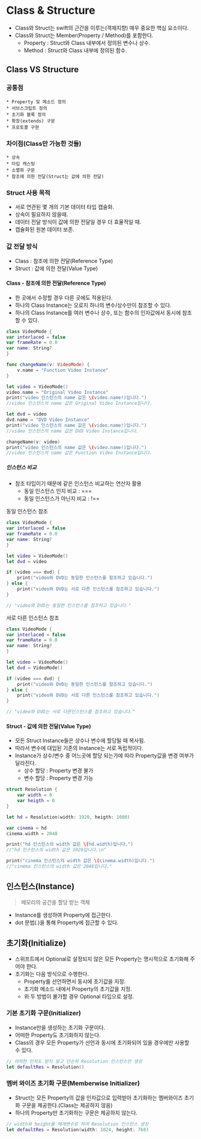 # Class & Structure
* Class와 Struct는 swift의 근간을 이루는(객체지향) 매우 중요한 핵심 요소이다.
* Class와 Struct는 Member(Property / Method)를 포함한다.
	* Property : Struct와 Class 내부에서 정의된 변수나 상수.
	* Method : Struct와 Class 내부에 정의된 함수.

## Class VS Structure
### 공통점
	* Property 및 메소드 정의
	* 서브스크립트 정의
	* 초기화 블록 정의
	* 확장(extends) 구문
	* 프로토콜 구현
### 차이점(Class만 가능한 것들)
	* 상속
	* 타입 캐스팅
	* 소멸화 구문
	* 참조에 의한 전달(Struct는 값에 의한 전달) 

### Struct 사용 목적
* 서로 연관된 몇 개의 기본 데이터 타입 캡술화.
* 상속이 필요하지 않을때.
* 데이터 전달 방식이 값에 의한 전달일 경우 더 효율적일 때.
* 캡슐화된 원본 데이터 보존.

### 값 전달 방식
* Class : 참조에 의한 전달(Reference Type) 
* Struct : 값에 의한 전달(Value Type) 

#### Class - 참조에 의한 전달(Reference Type)
* 한 곳에서 수정할 경우 다른 곳에도 적용된다.
* 하나의 Class Instance는 오로지 하나의 변수/상수만이 참조할 수 있다.
* 하나의 Class Instance를 여러 변수나 상수, 또는 함수의 인자값에서 동시에 참조할 수 있다.

~~~swift
class VideoMode {
var interlaced = false
var frameRate = 0.0
var name: String?
}

func changeName(v: VideoMode) {
    v.name = "Function Video Instance"
}

let video = VideoMode()
video.name = "Original Video Instance"
print("video 인스턴스의 name 값은 \(video.name!)입니다.")
//video 인스턴스의 name 값은 Original Video Instance입니다.

let dvd = video
dvd.name = "DVD Video Instance"
print("video 인스턴스의 name 값은 \(video.name!)입니다.")
//video 인스턴스의 name 값은 DVD Video Instance입니다.

changeName(v: video)
print("video 인스턴스의 name 값은 \(video.name!)입니다.")
//video 인스턴스의 name 값은 Function Video Instance입니다.
~~~ 
##### 인스턴스 비교
* 참조 타입이기 때문에 같은 인스턴스 비교하는 연산자 활용
	* 동일 인스턴스 인지 비교 : ===
	* 동일 인스턴스가 아닌지 비교 : !==

동일 인스턴스 참조

~~~swift
class VideoMode {
var interlaced = false
var frameRate = 0.0
var name: String?
}

let video = VideoMode()
let dvd = video

if (video === dvd) {
    print("video와 DVD는 동일한 인스턴스를 참조하고 있습니다.")
} else {
    print("video와 DVD는 서로 다른 인스턴스를 참조하고 있습니다.")
}

// "video와 DVD는 동일한 인스턴스를 참조하고 있습니다."
~~~
서로 다른 인스턴스 참조

~~~swift
class VideoMode {
var interlaced = false
var frameRate = 0.0
var name: String?
}

let video = VideoMode()
let dvd = VideoMode()

if (video === dvd) {
    print("video와 DVD는 동일한 인스턴스를 참조하고 있습니다.")
} else {
    print("video와 DVD는 서로 다른 인스턴스를 참조하고 있습니다.")
}

// "video와 DVD는 서로 다른인스턴스를 참조하고 있습니다."
~~~


#### Struct - 값에 의한 전달(Value Type) 
* 모든 Struct Instance들은 상수나 변수에 할당될 때 복사됨.
* 따라서 변수에 대입된 기존의 Instance는 서로 독립적이다.
* Instance가 상수/변수 중 어느곳에 할당 되는가에 따라 Property값을 변경 여부가 달라진다.
	* 상수 할당 : Property 변경 불가
	* 변수 할당 : Property 변경 가능

~~~swift
struct Resolution {
    var width = 0
    var heigth = 0
}

let hd = Resolution(width: 1920, heigth: 1080)

var cinema = hd
cinema.width = 2048

print("hd 인스턴스의 width 값은 \(hd.width)입니다.")
//"hd 인스턴스의 width 값은 1920입니다.\n"

print("cinema 인스턴스의 width 값은 \(cinema.width)입니다.")
//"cinema 인스턴스의 width 값은 2048입니다."
~~~


## 인스턴스(Instance)
> 메모리의 공간을 할당 받는 객체

* Instance를 생성하여 Property에 접근한다.
* dot 문법(.)을 통해 Property에 접근할 수 있다.

## 초기화(Initialize)
* 스위프트에서 Optional로 설정되지 않은 모든 Property는 명시적으로 초기화해 주어야 한다.
* 초기화는 다음 방식으로 수행한다.
	* Property를 선언하면서 동시에 초기값을 지정.
	* 초기화 메소드 내에서 Property의 초기값을 지정.
	* 위 두 방법이 불가할 경우 Optional 타입으로 설정.

### 기본 초기화 구문(Initializer)
* Instance만을 생성하는 초기화 구문이다.
* 어떠한 Property도 초기화하지 않는다.
* Class의 경우 모든 Property가 선언과 동시에 초기화되어 있을 경우에만 사용할 수 있다.

~~~swift
// 어떠한 인자도 받지 않고 단순히 Resolution 인스턴스만 생성
let defaultRes = Resolution()
~~~

### 멤버 와이즈 초기화 구문(Memberwise Initializer)
* Struct는 모든 Property의 값을 인자값으로 입력받아 초기화하는 멤버와이즈 초기화 구문을 제공한다.(Class는 제공하지 않음)
* 하나의 Property만 초기화하는 구문은 제공하지 않는다.

~~~swift
// width와 height를 매개변수로 하여 Resolution 인스턴스 생성
let defaultRes = Resolution(width: 1024, height: 768)
~~~

